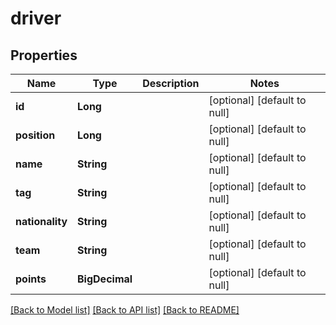 # driver
## Properties

| Name | Type | Description | Notes |
|------------ | ------------- | ------------- | -------------|
| **id** | **Long** |  | [optional] [default to null] |
| **position** | **Long** |  | [optional] [default to null] |
| **name** | **String** |  | [optional] [default to null] |
| **tag** | **String** |  | [optional] [default to null] |
| **nationality** | **String** |  | [optional] [default to null] |
| **team** | **String** |  | [optional] [default to null] |
| **points** | **BigDecimal** |  | [optional] [default to null] |

[[Back to Model list]](../README.md#documentation-for-models) [[Back to API list]](../README.md#documentation-for-api-endpoints) [[Back to README]](../README.md)

